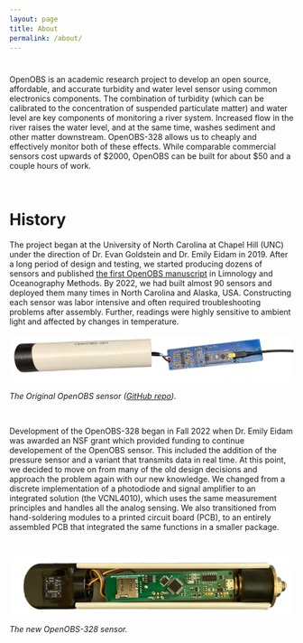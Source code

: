 ```yaml
---
layout: page
title: About
permalink: /about/
---
```


#

OpenOBS is an academic research project to develop an open source, affordable, and accurate turbidity and water level sensor using common electronics components. The combination of turbidity (which can be calibrated to the concentration of suspended particulate matter) and water level are key components of monitoring a river system. Increased flow in the river raises the water level, and at the same time, washes sediment and other matter downstream. OpenOBS-328 allows us to cheaply and effectively monitor both of these effects. While comparable commercial sensors cost upwards of $2000, OpenOBS can be built for about $50 and a couple hours of work. 


&nbsp;

# History 
The project began at the University of North Carolina at Chapel Hill (UNC) under the direction of Dr. Evan Goldstein and Dr. Emily Eidam in 2019. After a long period of design and testing, we started producing dozens of sensors and published [the first OpenOBS manuscript](https://aslopubs.onlinelibrary.wiley.com/doi/abs/10.1002/lom3.10469) in Limnology and Oceanography Methods. By 2022, we had built almost 90 sensors and deployed them many times in North Carolina and Alaska, USA. Constructing each sensor was labor intensive and often required troubleshooting problems after assembly. Further, readings were highly sensitive to ambient light and affected by changes in temperature. 

![image](./assets/images/OBS1.png)

*The Original OpenOBS sensor ([GitHub repo](https://github.com/tedlanghorst/OpenOBS)).*

&nbsp;

Development of the OpenOBS-328 began in Fall 2022 when Dr. Emily Eidam was awarded an NSF grant which provided funding to continue developement of the OpenOBS sensor. This included the addition of the pressure sensor and a variant that transmits data in real time. At this point, we decided to move on from many of the old design decisions and approach the problem again with our new knowledge. We changed from a discrete implementation of a photodiode and signal amplifier to an integrated solution (the VCNL4010), which uses the same measurement principles and handles all the analog sensing. We also transitioned from hand-soldering modules to a printed circuit board (PCB), to an entirely assembled PCB that integrated the same functions in a smaller package.

&nbsp;

![image](./assets/images/OpenOBS-328-front.png)

*The new OpenOBS-328 sensor.*








